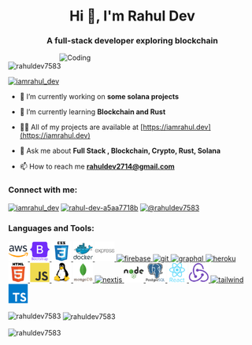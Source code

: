 <h1 align="center">Hi 👋, I'm Rahul Dev</h1>
<h3 align="center">A full-stack developer exploring blockchain</h3>
<img align="right" alt="Coding" width="400" src="https://imgs.search.brave.com/rOruU8lf_rLPuSyxIk0aAlVMhbfFgbZvskMAYncPuWk/rs:fit:245:180:1/g:ce/aHR0cHM6Ly9yYXcu/Z2l0aHVidXNlcmNv/bnRlbnQuY29tL21v/aGl0amFpc2FsL0lt/YWdlU3RvcmUvbWFz/dGVyL1JlYWRtZS1N/b2hpdEphaXNhbC9H/SUZzLzEtRGV2ZWxv/cGVyLmdpZg.gif">
<p align="left"> <img src="https://komarev.com/ghpvc/?username=rahuldev7583&label=Profile%20views&color=0e75b6&style=flat" alt="rahuldev7583" /> </p>

<p align="left"> <a href="https://twitter.com/iamrahul_dev" target="blank"><img src="https://img.shields.io/twitter/follow/iamrahul_dev?logo=twitter&style=for-the-badge" alt="iamrahul_dev" /></a> </p>

- 🔭 I’m currently working on **some solana projects**

- 🌱 I’m currently learning **Blockchain and Rust**

- 👨‍💻 All of my projects are available at [https://iamrahul.dev](https://iamrahul.dev)

- 💬 Ask me about **Full Stack , Blockchain, Crypto, Rust, Solana**

- 📫 How to reach me **rahuldev2714@gmail.com**

<h3 align="left">Connect with me:</h3>
<p align="left">
<a href="https://twitter.com/iamrahul_dev" target="blank"><img align="center" src="https://raw.githubusercontent.com/rahuldkjain/github-profile-readme-generator/master/src/images/icons/Social/twitter.svg" alt="iamrahul_dev" height="30" width="40" /></a>
<a href="https://linkedin.com/in/rahul-dev-a5aa7718b" target="blank"><img align="center" src="https://raw.githubusercontent.com/rahuldkjain/github-profile-readme-generator/master/src/images/icons/Social/linked-in-alt.svg" alt="rahul-dev-a5aa7718b" height="30" width="40" /></a>
<a href="https://medium.com/@rahuldev7583" target="blank"><img align="center" src="https://raw.githubusercontent.com/rahuldkjain/github-profile-readme-generator/master/src/images/icons/Social/medium.svg" alt="@rahuldev7583" height="30" width="40" /></a>
</p>

<h3 align="left">Languages and Tools:</h3>
<p align="left"> <a href="https://aws.amazon.com" target="_blank" rel="noreferrer"> <img src="https://raw.githubusercontent.com/devicons/devicon/master/icons/amazonwebservices/amazonwebservices-original-wordmark.svg" alt="aws" width="40" height="40"/> </a> <a href="https://getbootstrap.com" target="_blank" rel="noreferrer"> <img src="https://raw.githubusercontent.com/devicons/devicon/master/icons/bootstrap/bootstrap-plain-wordmark.svg" alt="bootstrap" width="40" height="40"/> </a> <a href="https://www.w3schools.com/css/" target="_blank" rel="noreferrer"> <img src="https://raw.githubusercontent.com/devicons/devicon/master/icons/css3/css3-original-wordmark.svg" alt="css3" width="40" height="40"/> </a> <a href="https://www.docker.com/" target="_blank" rel="noreferrer"> <img src="https://raw.githubusercontent.com/devicons/devicon/master/icons/docker/docker-original-wordmark.svg" alt="docker" width="40" height="40"/> </a> <a href="https://expressjs.com" target="_blank" rel="noreferrer"> <img src="https://raw.githubusercontent.com/devicons/devicon/master/icons/express/express-original-wordmark.svg" alt="express" width="40" height="40"/> </a> <a href="https://firebase.google.com/" target="_blank" rel="noreferrer"> <img src="https://www.vectorlogo.zone/logos/firebase/firebase-icon.svg" alt="firebase" width="40" height="40"/> </a> <a href="https://git-scm.com/" target="_blank" rel="noreferrer"> <img src="https://www.vectorlogo.zone/logos/git-scm/git-scm-icon.svg" alt="git" width="40" height="40"/> </a> <a href="https://graphql.org" target="_blank" rel="noreferrer"> <img src="https://www.vectorlogo.zone/logos/graphql/graphql-icon.svg" alt="graphql" width="40" height="40"/> </a> <a href="https://heroku.com" target="_blank" rel="noreferrer"> <img src="https://www.vectorlogo.zone/logos/heroku/heroku-icon.svg" alt="heroku" width="40" height="40"/> </a> <a href="https://www.w3.org/html/" target="_blank" rel="noreferrer"> <img src="https://raw.githubusercontent.com/devicons/devicon/master/icons/html5/html5-original-wordmark.svg" alt="html5" width="40" height="40"/> </a> <a href="https://developer.mozilla.org/en-US/docs/Web/JavaScript" target="_blank" rel="noreferrer"> <img src="https://raw.githubusercontent.com/devicons/devicon/master/icons/javascript/javascript-original.svg" alt="javascript" width="40" height="40"/> </a> <a href="https://www.linux.org/" target="_blank" rel="noreferrer"> <img src="https://raw.githubusercontent.com/devicons/devicon/master/icons/linux/linux-original.svg" alt="linux" width="40" height="40"/> </a> <a href="https://www.mongodb.com/" target="_blank" rel="noreferrer"> <img src="https://raw.githubusercontent.com/devicons/devicon/master/icons/mongodb/mongodb-original-wordmark.svg" alt="mongodb" width="40" height="40"/> </a> <a href="https://nextjs.org/" target="_blank" rel="noreferrer"> <img src="https://cdn.worldvectorlogo.com/logos/nextjs-2.svg" alt="nextjs" width="40" height="40"/> </a> <a href="https://nodejs.org" target="_blank" rel="noreferrer"> <img src="https://raw.githubusercontent.com/devicons/devicon/master/icons/nodejs/nodejs-original-wordmark.svg" alt="nodejs" width="40" height="40"/> </a> <a href="https://www.postgresql.org" target="_blank" rel="noreferrer"> <img src="https://raw.githubusercontent.com/devicons/devicon/master/icons/postgresql/postgresql-original-wordmark.svg" alt="postgresql" width="40" height="40"/> </a> <a href="https://reactjs.org/" target="_blank" rel="noreferrer"> <img src="https://raw.githubusercontent.com/devicons/devicon/master/icons/react/react-original-wordmark.svg" alt="react" width="40" height="40"/> </a> <a href="https://redux.js.org" target="_blank" rel="noreferrer"> <img src="https://raw.githubusercontent.com/devicons/devicon/master/icons/redux/redux-original.svg" alt="redux" width="40" height="40"/> </a> <a href="https://tailwindcss.com/" target="_blank" rel="noreferrer"> <img src="https://www.vectorlogo.zone/logos/tailwindcss/tailwindcss-icon.svg" alt="tailwind" width="40" height="40"/> </a> <a href="https://www.typescriptlang.org/" target="_blank" rel="noreferrer"> <img src="https://raw.githubusercontent.com/devicons/devicon/master/icons/typescript/typescript-original.svg" alt="typescript" width="40" height="40"/> </a> </p>

<p><img align="left" src="https://github-readme-stats.vercel.app/api/top-langs?username=rahuldev7583&show_icons=true&locale=en&layout=compact" alt="rahuldev7583" /></p>

<p>&nbsp;<img align="center" src="https://github-readme-stats.vercel.app/api?username=rahuldev7583&show_icons=true&locale=en" alt="rahuldev7583" /></p>

<p><img align="center" src="https://github-readme-streak-stats.herokuapp.com/?user=rahuldev7583&" alt="rahuldev7583" /></p>
